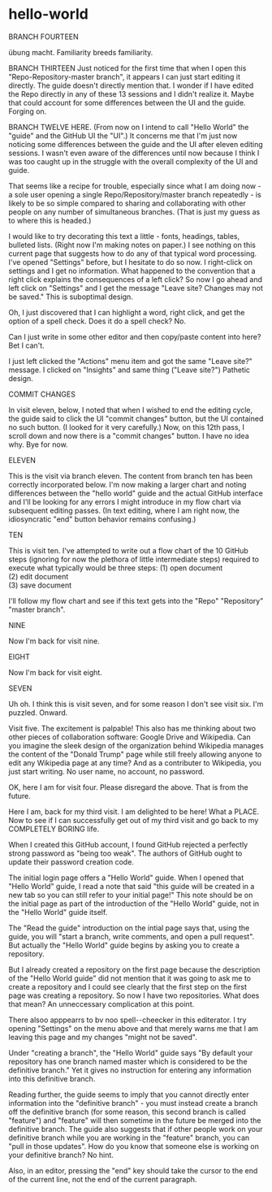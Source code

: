 # hello-world

BRANCH FOURTEEN

übung macht. Familiarity breeds familiarity.

BRANCH THIRTEEN
Just noticed for the first time that when I open this "Repo-Repository-master branch", it appears I can just start editing it directly. The guide doesn't directly mention that. I wonder if I have edited the Repo directly in any of these 13 sessions and I didn't realize it. Maybe that could account for some differences between the UI and the guide. Forging on.

BRANCH TWELVE HERE. (From now on I intend to call "Hello World" the "guide" and the GitHub UI the "UI".) It concerns me that I'm just now noticing some differences between the guide and the UI after eleven editing sessions. I wasn't even aware of the differences until now because I think I was too caught up in the struggle with the overall complexity of the UI and guide. 

That seems like a recipe for trouble, especially since what I am doing now - a sole user opening a single Repo/Repository/master branch repeatedly - is likely to be so simple compared to sharing and collaborating with other people on any number of simultaneous branches. (That is just my guess as to where this is headed.)

I would like to try decorating this text a little - fonts, headings, tables, bulleted lists. (Right now I'm making notes on paper.) I see nothing on this current page that suggests how to do any of that typical word processing. I've opened "Settings" before, but I hesitate to do so now. I right-click on settings and I get no information. What happened to the convention that a right click explains the consequences of a left click? So now I go ahead and left click on "Settings" and I get the message "Leave site? Changes may not be saved." This is suboptimal design.

Oh, I just discovered that I can highlight a word, right click, and get the option of a spell check. Does it do a spell check? No.

Can I just write in some other editor and then copy/paste content into here? Bet I can't.

I just left clicked the "Actions" menu item and got the same "Leave site?" message. I clicked on "Insights" and same thing ("Leave site?") Pathetic design.

COMMIT CHANGES

In visit eleven, below, I noted that when I wished to end the editing cycle, the guide said to click the UI "commit changes" button, but the UI contained no such button. (I looked for it very carefully.) Now, on this 12th pass, I scroll down and now there is a "commit changes" button. I have no idea why. Bye for now.

ELEVEN

This is the visit via branch eleven. The content from branch ten has been correctly incorporated below. I'm now making a larger chart and noting differences between the "hello world" guide and the actual GitHub interface and I'll be looking for any errors I might introduce in my flow chart via subsequent editing passes. (In text editing, where I am right now, the idiosyncratic "end" button behavior remains confusing.)

TEN

This is visit ten. I've attempted to write out a flow chart of the 10 GitHub steps (ignoring for now the plethora of little intermediate steps) required to execute what typically would be three steps: 
(1) open document  
(2) edit document  
(3) save document

I'll follow my flow chart and see if this text gets into the "Repo" "Repository" "master branch".

NINE

Now I'm back for visit nine.

EIGHT

Now I'm back for visit eight.

SEVEN

Uh oh. I think this is visit seven, and for some reason I don't see visit six. I'm puzzled. Onward.

Visit five. The excitement is palpable! This also has me thinking about two other pieces of collaboration software: Google Drive and Wikipedia. Can you imagine the sleek design of the organization behind Wikipedia manages the content of the "Donald Trump" page while still freely allowing anyone to edit any Wikipedia page at any time? And as a contributer to Wikipedia, you just start writing. No user name, no account, no password.

OK, here I am for visit four. Please disregard the above. That is from the future.

Here I am, back for my third visit. I am delighted to be here! What a PLACE. Now to see if I can successfully get out of my third visit and go back to my COMPLETELY BORING life.

When I created this GitHub account, I found GitHub rejected a perfectly strong password as "being too weak". The authors of GitHub ought to update their password creation code.

The initial login page offers a "Hello World" guide. When I opened that "Hello World" guide, I read a note that said "this guide will be created in a new tab so you can still refer to your initial page!" This note should be on the initial page as part of the introduction of the "Hello World" guide, not in the "Hello World" guide itself.

The "Read the guide" introduction on the intial page says that, using the guide, you will "start a branch, write comments, and open a pull request". But actually the "Hello World" guide begins by asking you to create a repository.

But I already created a repository on the first page because the description of the "Hello World guide" did not mention that it was going to ask me to create a repository and I could see clearly that the first step on the first page was creating a repository. So now I have two repositories. What does that mean? An unneccessary complication at this point.

There alsoo apppearrs to bv noo spell--cheecker in this editerator. I try opening "Settings" on the menu above and that merely warns me that I am leaving this page and my changes "might not be saved".

Under "creating a branch", the "Hello World" guide says "By default your repository has one branch named master which is considered to be the definitive branch." Yet it gives no instruction for entering any information into this definitive branch. 

Reading further, the guide seems to imply that you cannot directly enter information into the "definitive branch" - you must instead create a branch off the definitive branch (for some reason, this second branch is called "feature") and "feature" will then sometime in the future be merged into the definitive branch. The guide also suggests that if other people work on your definitive branch while you are working in the "feature" branch, you can "pull in those updates". How do you know that someone else is working on your definitive branch? No hint.

Also, in an editor, pressing the "end" key should take the cursor to the end of the current line, not the end of the current paragraph.
